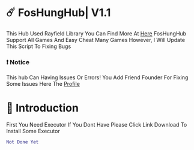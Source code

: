# ☄️ FosHungHub| V1.1

This Hub Used Rayfield Library You Can Find More At [Here](https://docs.sirius.menu/rayfield/configuration/booting-library)
FosHungHub Support All Games And Easy Cheat Many Games However, l Will Update This Script To Fixing Bugs

### ❗ Notice
This hub Can Having Issues Or Errors! You Add Friend Founder For Fixing Some Issues Here The  [Profile](https://www.roblox.com/users/5364222061/profile)


# 👋 Introduction

First You Need Executor If You Dont Have Please Click Link Download To Install Some Executor
```lua
Not Done Yet
```
